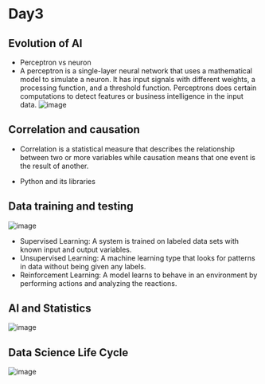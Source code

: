 # Day3
## Evolution  of AI
* Perceptron vs neuron
* A perceptron is a single-layer neural network that uses a mathematical model to simulate a neuron.
  It has input signals with different weights, a processing function, and a threshold function.
  Perceptrons does certain computations to detect features or business intelligence in the input data.
  ![image](https://github.com/user-attachments/assets/37b322d4-01b0-4bf4-bf3b-a88ebb1de9d4)

## Correlation and causation
* Correlation is a statistical measure that describes the relationship between two or more variables
   while causation means that one event is the result of another.

* Python and its libraries

## Data training and testing

![image](https://github.com/user-attachments/assets/664266f4-3af6-44f7-bc9b-a53785992cea)

* Supervised Learning: A system is trained on labeled data sets with known input and output variables.
* Unsupervised Learning: A machine learning type that looks for patterns in data without being given any labels.
* Reinforcement Learning: A model learns to behave in an environment by performing actions and analyzing the reactions.

## AI and Statistics
![image](https://github.com/user-attachments/assets/3b3be586-610b-4287-9d48-c986024b924a)

## Data Science Life Cycle
![image](https://github.com/user-attachments/assets/6b83adbb-920a-4777-bc49-f674d589db57)


  

